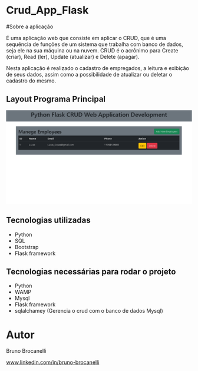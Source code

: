 # Crud_App_Flask

#Sobre a aplicação

É uma aplicação web que consiste em aplicar o CRUD, que é uma sequência de funções de um sistema que trabalha com banco de dados, seja ele na sua máquina ou na nuvem.
CRUD é o acrônimo para Create (criar), Read (ler), Update (atualizar) e Delete (apagar).

Nesta aplicação é realizado o cadastro de empregados, a leitura e exibição de seus dados, assim como a possibilidade de atualizar ou deletar o cadastro do mesmo.

## Layout Programa Principal
![Web 1](https://github.com/DevBruno01/Assets/blob/main/CRUD_1.png)

## Tecnologias utilizadas

- Python
- SQL
- Bootstrap
- Flask framework


## Tecnologias necessárias para rodar o projeto

- Python
- WAMP
- Mysql
- Flask framework
- sqlalchamey (Gerencia o crud com o banco de dados Mysql)

# Autor

Bruno Brocanelli

www.linkedin.com/in/bruno-brocanelli

